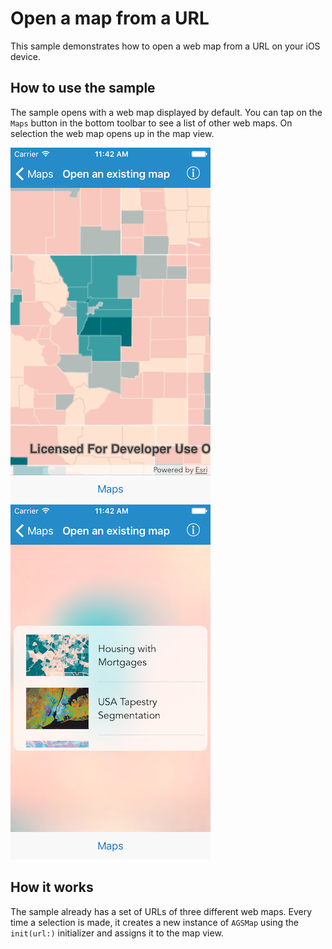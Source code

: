 # Open a map from a URL

This sample demonstrates how to open a web map from a URL on your iOS device.

## How to use the sample

The sample opens with a web map displayed by default. You can tap on the `Maps` button in the bottom toolbar to see a list of other web maps. On selection the web map opens up in the map view.

![](image1.png)
![](image2.png)

## How it works

The sample already has a set of URLs of three different web maps. Every time a selection is made, it creates a new instance of `AGSMap` using the `init(url:)` initializer and assigns it to the map view.




